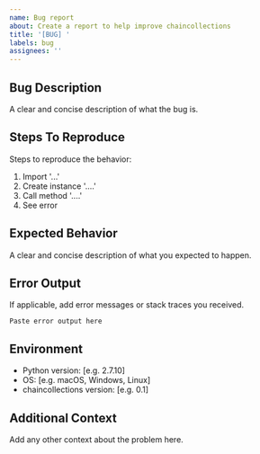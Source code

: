 ```yaml
---
name: Bug report
about: Create a report to help improve chaincollections
title: '[BUG] '
labels: bug
assignees: ''
---
```


## Bug Description
A clear and concise description of what the bug is.

## Steps To Reproduce
Steps to reproduce the behavior:
1. Import '...'
2. Create instance '....'
3. Call method '....'
4. See error

## Expected Behavior
A clear and concise description of what you expected to happen.

## Error Output
If applicable, add error messages or stack traces you received.

```
Paste error output here
```

## Environment
 - Python version: [e.g. 2.7.10]
 - OS: [e.g. macOS, Windows, Linux]
 - chaincollections version: [e.g. 0.1]

## Additional Context
Add any other context about the problem here.